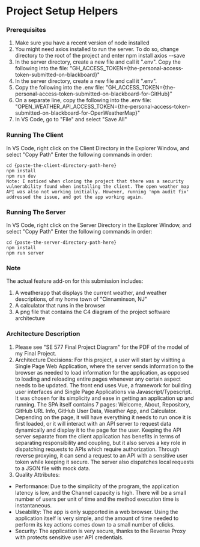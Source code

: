 # Project Setup Helpers

### Prerequisites
1. Make sure you have a recent version of node installed
2. You might need axios installed to run the server. To do so, change directory to the root of the project and enter npm install axios --save
3. In the server directory, create a new file and call it ".env". Copy the following into the file: "GH_ACCESS_TOKEN={the-personal-access-token-submitted-on-blackboard}"
4. In the server directory, create a new file and call it ".env". 
5. Copy the following into the .env file: "GH_ACCESS_TOKEN={the-personal-access-token-submitted-on-blackboard-for-GitHub}"
6. On a separate line, copy the following into the .env file: "OPEN_WEATHER_API_ACCESS_TOKEN={the-personal-access-token-submitted-on-blackboard-for-OpenWeatherMap}"
7. In VS Code, go to "File" and select "Save All"


### Running The Client
In VS Code, right click on the Client Directory in the Explorer Window, and select "Copy Path"
Enter the following commands in order:

```
cd {paste-the-client-directory-path-here}
npm install
npm run dev
Note: I noticed when cloning the project that there was a security vulnerability found when installing the client. The open weather map API was also not working initially. However, running 'npm audit fix' addressed the issue, and got the app working again. 
```

### Running The Server
In VS Code, right click on the Server Directory in the Explorer Window, and select "Copy Path"
Enter the following commands in order:

```
cd {paste-the-server-directory-path-here}
npm install
npm run server
```

### Note
The actual feature add-on for this submission includes:
1. A weatherapp that displays the current weather, and weather descriptions, of my home town of "Cinnaminson, NJ"
2. A calculator that runs in the browser
3. A png file that contains the C4 diagram of the project software architecture

### Architecture Description
1. Please see "SE 577 Final Project Diagram" for the PDF of the model of my Final Project.
2. Architecture Decisions: For this project, a user will start by visitting a Single Page Web Application, where the server sends information to the browser as needed to load information for the application, as opposed to loading and reloading entire pages whenever any certain aspect needs to be updated. The front end uses Vue, a framework for building user interfaces and Single Page Applications via Javascript/Typescript. It was chosen for its simplicity and ease in getting an application up and running. The SPA itself contains 7 pages: Welcome, About, Repository, GitHub URL Info, GitHub User Data, Weather App, and Calculator. Depending on the page, it will have everything it needs to run once it is first loaded, or it will interact with an API server to request data dynamically and display it to the page for the user. Keeping the API server separate from the client application has benefits in terms of separating responsibility and coupling, but it also serves a key role in dispatching requests to APIs which require authorization. Through reverse proxying, it can send a request to an API with a sensitive user token while keeping it secure. The server also dispatches local requests to a JSON file with mock data.
3. Quality Attributes:  
  - Performance: Due to the simplicity of the program, the application latency is low, and the Channel capacity is high. There will be a small number of users per unit of time and the method execution time is instantaneous.
  - Useability: The app is only supported in a web browser. Using the application itself is very simple, and the amount of time needed to perform its key actions comes down to a small number of clicks.  
  - Security: The application is very secure, thanks to the Reverse Proxy with protects sensitive user API credentials.  
